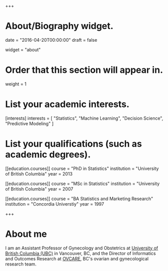+++
# About/Biography widget.

date = "2016-04-20T00:00:00"
draft = false

widget = "about"

# Order that this section will appear in.
weight = 1

# List your academic interests.
[interests]
  interests = [
    "Statistics",
    "Machine Learning",
    "Decision Science",
    "Predictive Modeling"
  ]

# List your qualifications (such as academic degrees).
[[education.courses]]
  course = "PhD in Statistics"
  institution = "University of British Columbia"
  year = 2013

[[education.courses]]
  course = "MSc in Statistics"
  institution = "University of British Columbia"
  year = 2007

[[education.courses]]
  course = "BA Statistics and Marketing Research"
  institution = "Concordia Universtiy"
  year = 1997
 
+++

# About me

I am an Assistant Professor of Gynecology and Obstetrics at <a href = "https://www.ubc.ca">University of British Columbia (UBC)</a> in Vancouver, BC, and the  Director of Informatics and Outcomes Research at <a href = "https://www.ovcare.ca/" target = "_blank">OVCARE</a>, BC's ovarian and gynecological research team. 

